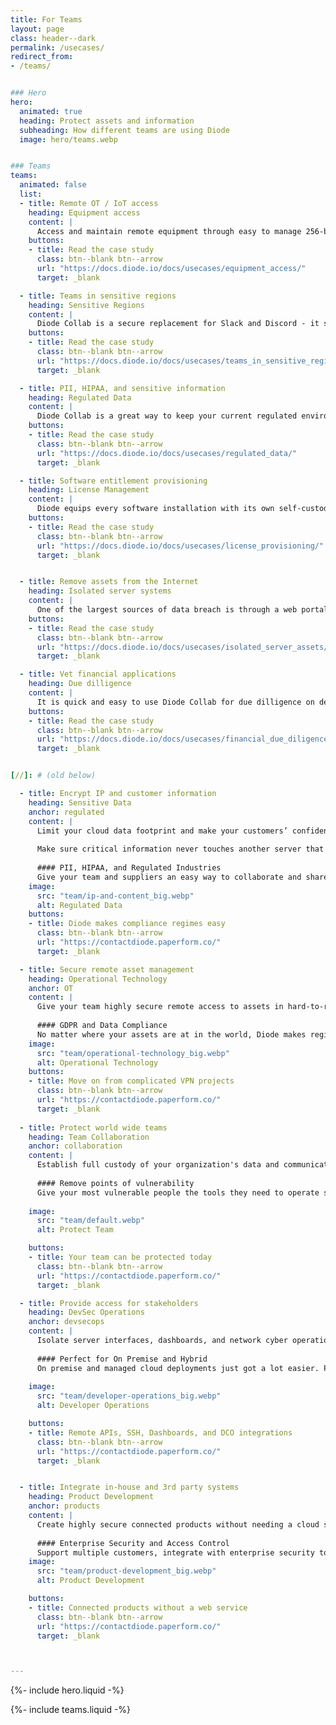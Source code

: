```yaml
---
title: For Teams
layout: page
class: header--dark
permalink: /usecases/
redirect_from:
- /teams/


### Hero
hero:
  animated: true
  heading: Protect assets and information
  subheading: How different teams are using Diode
  image: hero/teams.webp


### Teams
teams:
  animated: false
  list:
  - title: Remote OT / IoT access
    heading: Equipment access
    content: |
      Access and maintain remote equipment through easy to manage 256-bit end to end encrypted connections.
    buttons:
    - title: Read the case study
      class: btn--blank btn--arrow
      url: "https://docs.diode.io/docs/usecases/equipment_access/"
      target: _blank

  - title: Teams in sensitive regions
    heading: Sensitive Regions
    content: |
      Diode Collab is a secure replacement for Slack and Discord - it stores no data on a server and includes "ZTN" access for your team.  No self hosting required.
    buttons:
    - title: Read the case study
      class: btn--blank btn--arrow
      url: "https://docs.diode.io/docs/usecases/teams_in_sensitive_regions/"
      target: _blank

  - title: PII, HIPAA, and sensitive information
    heading: Regulated Data
    content: |
      Diode Collab is a great way to keep your current regulated environments intact, while providing remote access to your suppliers and extended team.
    buttons:
    - title: Read the case study
      class: btn--blank btn--arrow
      url: "https://docs.diode.io/docs/usecases/regulated_data/"
      target: _blank

  - title: Software entitlement provisioning 
    heading: License Management
    content: |
      Diode equips every software installation with its own self-custody encryption keys that can be used to provision and manage software licenses.  
    buttons:
    - title: Read the case study
      class: btn--blank btn--arrow
      url: "https://docs.diode.io/docs/usecases/license_provisioning/"
      target: _blank


  - title: Remove assets from the Internet
    heading: Isolated server systems
    content: |
      One of the largest sources of data breach is through a web portal.  Isolate your Wordpress site, business information dashboard, or other sensitive system yet provide full access to your users. 
    buttons:
    - title: Read the case study
      class: btn--blank btn--arrow
      url: "https://docs.diode.io/docs/usecases/isolated_server_assets/"
      target: _blank

  - title: Vet financial applications
    heading: Due dilligence
    content: |
      It is quick and easy to use Diode Collab for due dilligence on debt, equity, and insurance applications without exposing information to server environments that may retain it indefinitely.
    buttons:
    - title: Read the case study
      class: btn--blank btn--arrow
      url: "https://docs.diode.io/docs/usecases/financial_due_diligence/"
      target: _blank


[//]: # (old below)

  - title: Encrypt IP and customer information
    heading: Sensitive Data
    anchor: regulated
    content: |
      Limit your cloud data footprint and make your customers’ confident in your security by keeping sensitive content under your full control.
    
      Make sure critical information never touches another server that will be copied, get stale, and become a liability.
    
      #### PII, HIPAA, and Regulated Industries
      Give your team and suppliers an easy way to collaborate and share information without the liability of email or cloud data.
    image:
      src: "team/ip-and-content_big.webp"
      alt: Regulated Data
    buttons:
    - title: Diode makes compliance regimes easy
      class: btn--blank btn--arrow
      url: "https://contactdiode.paperform.co/"
      target: _blank

  - title: Secure remote asset management
    heading: Operational Technology
    anchor: OT
    content: |
      Give your team highly secure remote access to assets in hard-to-reach locations. Expand your OT security boundary without custom IT!
      
      #### GDPR and Data Compliance
      No matter where your assets are at in the world, Diode makes regionality and data compliance simple - all without IT setup or maintenance burden.
    image:
      src: "team/operational-technology_big.webp"
      alt: Operational Technology
    buttons:
    - title: Move on from complicated VPN projects
      class: btn--blank btn--arrow
      url: "https://contactdiode.paperform.co/"
      target: _blank
      
  - title: Protect world wide teams
    heading: Team Collaboration
    anchor: collaboration
    content: |
      Establish full custody of your organization's data and communications and eliminate data, identity, and behavioral leakages that could unintentionally violate regional data restrictions.
      
      #### Remove points of vulnerability
      Give your most vulnerable people the tools they need to operate securely in their persons, data, and communications.
    
    image:
      src: "team/default.webp"
      alt: Protect Team

    buttons:
    - title: Your team can be protected today
      class: btn--blank btn--arrow
      url: "https://contactdiode.paperform.co/"
      target: _blank

  - title: Provide access for stakeholders
    heading: DevSec Operations
    anchor: devsecops
    content: |
      Isolate server interfaces, dashboards, and network cyber operation tools from attack vectors while providing secure and easy access for the team and stakeholders.
      
      #### Perfect for On Premise and Hybrid
      On premise and managed cloud deployments just got a lot easier. Provision the server and ship product - Diode will connect you no matter where it lands.
    
    image:
      src: "team/developer-operations_big.webp"
      alt: Developer Operations

    buttons:
    - title: Remote APIs, SSH, Dashboards, and DCO integrations
      class: btn--blank btn--arrow
      url: "https://contactdiode.paperform.co/"
      target: _blank


  - title: Integrate in-house and 3rd party systems
    heading: Product Development
    anchor: products
    content: |
      Create highly secure connected products without needing a cloud service.  You can easily integrate partner components as your ecosystem matures - every piece of the system is explicitly identified and managed with Zero Trust security.
      
      #### Enterprise Security and Access Control
      Support multiple customers, integrate with enterprise security tools, and even reconfigure permissions later - all without changing your product.
    image:
      src: "team/product-development_big.webp"
      alt: Product Development

    buttons:
    - title: Connected products without a web service
      class: btn--blank btn--arrow
      url: "https://contactdiode.paperform.co/"
      target: _blank



---
```


{%- include hero.liquid -%}

{%- include teams.liquid -%}